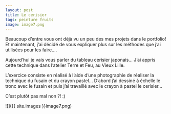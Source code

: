```yaml
---
layout: post
title: Le cerisier
tags: peinture fruits
image: image7.png
---
```

Beaucoup d’entre vous ont déjà vu un peu des mes projets dans le portfolio! Et maintenant, j’ai décidé de vous expliquer plus sur les méthodes que j’ai utilisées pour les faire….

Aujourd’hui je vais vous parler du tableau cerisier japonais… J’ai appris cette technique dans l’atelier Terre et Feu, au Vieux Lille.

L’exercice consiste en réalisé à l’aide d’une photographie de réaliser la technique du fusain et du crayon pastel… D’abord j’ai dessiné à échelle le tronc avec le fusain et puis j’ai travaillé avec le crayon à pastel le cerisier…

C’est plutôt pas mal non ?! :)

![]({{ site.images }}image7.png)